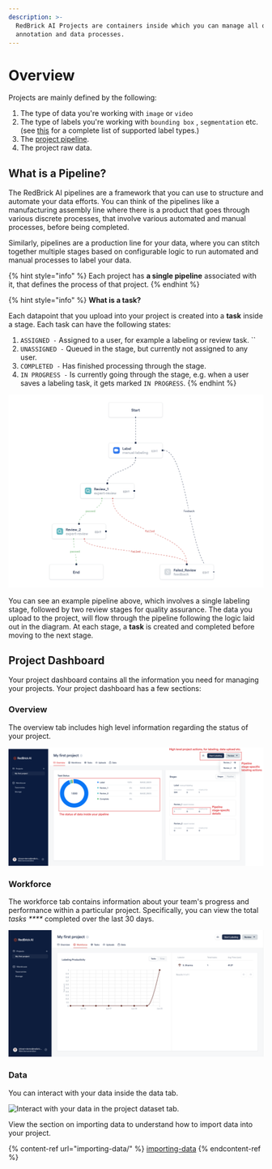 ```yaml
---
description: >-
  RedBrick AI Projects are containers inside which you can manage all of your
  annotation and data processes.
---
```


# Overview

Projects are mainly defined by the following:&#x20;

1. The type of data you're working with `image` or `video`
2. The type of labels you're working with `bounding box` , `segmentation` etc. (see [this](../data-labeling/overview.md) for a complete list of supported label types.)&#x20;
3. The [project pipeline](overview.md#what-is-a-pipeline).
4. The project raw data.&#x20;

## What is a Pipeline?

The RedBrick AI pipelines are a framework that you can use to structure and automate your data efforts. You can think of the pipelines like a manufacturing assembly line where there is a product that goes through various discrete processes, that involve various automated and manual processes, before being completed.&#x20;

Similarly, pipelines are a production line for your data, where you can stitch together multiple stages based on configurable logic to run automated and manual processes to label your data.&#x20;

{% hint style="info" %}
Each project has **a single pipeline** associated with it, that defines the process of that project.&#x20;
{% endhint %}

{% hint style="info" %}
**What is a task?**

Each datapoint that you upload into your project is created into a **task** inside a stage. Each task can have the following states:&#x20;

1. `ASSIGNED -` Assigned to a user, for example a labeling or review task. ``&#x20;
2. `UNASSIGNED -` Queued in the stage, but currently not assigned to any user.
3. `COMPLETED -` Has finished processing through the stage.
4. `IN PROGRESS -` Is currently going through the stage, e.g. when a user saves a labeling task, it gets marked `IN PROGRESS`.
{% endhint %}

![Example pipeline, with a single label stage followed by two review stages.](../.gitbook/assets/screen-shot-2021-06-21-at-7.15.55-pm.png)

You can see an example pipeline above, which involves a single labeling stage, followed by two review stages for quality assurance. The data you upload to the project, will flow through the pipeline following the logic laid out in the diagram. At each stage, a **task** is created and completed before moving to the next stage.&#x20;

## Project Dashboard

Your project dashboard contains all the information you need for managing your projects. Your project dashboard has a few sections:&#x20;

### Overview

The overview tab includes high level information regarding the status of your project.&#x20;

![Project dashboard overview.](../.gitbook/assets/group-467-2-.png)

### Workforce

The workforce tab contains information about your team's progress and performance within a particular project. Specifically, you can view the total _tasks ****_ completed over the last 30 days.&#x20;

![Manage your team progress and performance from the workforce tab](../.gitbook/assets/screen-shot-2021-06-21-at-7.47.08-pm.png)

### Data

You can interact with your data inside the data tab.&#x20;

![Interact with your data in the project dataset tab.](../.gitbook/assets/app.redbrickai.com\_3d0caac7-b1e9-483f-8676-c0aca73af232\_orgsettings-4-.png)

View the section on importing data to understand how to import data into your project.&#x20;

{% content-ref url="importing-data/" %}
[importing-data](importing-data/)
{% endcontent-ref %}
